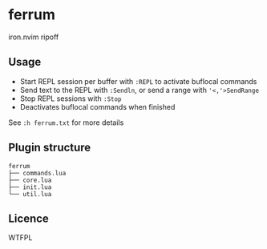 # ferrum

iron.nvim ripoff

## Usage

- Start REPL session per buffer with `:REPL`  to activate buflocal commands
- Send text to the REPL with `:Sendln`, or send a range with `'<,'>SendRange`
- Stop REPL sessions with `:Stop`  
- Deactivates buflocal commands when finished

See `:h ferrum.txt` for more details

## Plugin structure

```
ferrum
├── commands.lua
├── core.lua
├── init.lua
└── util.lua
```

## Licence

WTFPL
